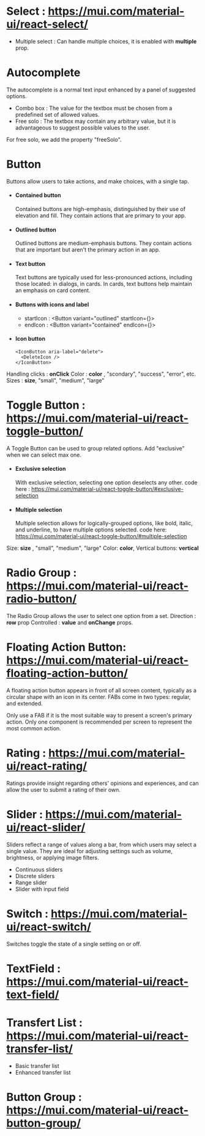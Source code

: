 # Select : https://mui.com/material-ui/react-select/
- Multiple select : Can handle multiple choices, it is enabled with __multiple__ prop.

# Autocomplete
The autocomplete is a normal text input enhanced by a panel of suggested options.
- Combo box : The value for the textbox must be chosen from a predefined set of allowed values.
- Free solo : The textbox may contain any arbitrary value, but it is advantageous to suggest possible values to the user.

For free solo, we add the property "freeSolo".

# Button
Buttons allow users to take actions, and make choices, with a single tap.

- #### Contained button
    Contained buttons are high-emphasis, distinguished by their use of elevation and fill. They contain actions that are primary to your app.

- #### Outlined button
    Outlined buttons are medium-emphasis buttons. They contain actions that are important but aren't the primary action in an app.

- #### Text button
    Text buttons are typically used for less-pronounced actions, including those located: in dialogs, in cards. In cards, text buttons help maintain an emphasis on card content.

- #### Buttons with icons and label
    - startIcon : <Button variant="outlined" startIcon={<DeleteIcon />}>
    - endIcon : <Button variant="contained" endIcon={<SendIcon />}>

- #### Icon button 
    ````
    <IconButton aria-label="delete">
      <DeleteIcon />
    </IconButton>
    ````


Handling clicks : __onClick__
Color : __color__ , "scondary", "success", "error", etc.
Sizes : __size__, "small", "medium", "large"

# Toggle Button : https://mui.com/material-ui/react-toggle-button/
A Toggle Button can be used to group related options.
Add "exclusive" when we can select max one.
- #### Exclusive selection
    With exclusive selection, selecting one option deselects any other.
    code here : https://mui.com/material-ui/react-toggle-button/#exclusive-selection

- #### Multiple selection
    Multiple selection allows for logically-grouped options, like bold, italic, and underline, to have multiple options selected.
    code here: https://mui.com/material-ui/react-toggle-button/#multiple-selection

Size: __size__ , "small", "medium", "large"
Color: __color__, 
Vertical buttons: __vertical__

# Radio Group : https://mui.com/material-ui/react-radio-button/
The Radio Group allows the user to select one option from a set.
Direction : __row__ prop
Controlled : __value__ and __onChange__ props.

# Floating Action Button: https://mui.com/material-ui/react-floating-action-button/
A floating action button appears in front of all screen content, typically as a circular shape with an icon in its center. FABs come in two types: regular, and extended.

Only use a FAB if it is the most suitable way to present a screen's primary action. Only one component is recommended per screen to represent the most common action.

# Rating : https://mui.com/material-ui/react-rating/
Ratings provide insight regarding others' opinions and experiences, and can allow the user to submit a rating of their own.

# Slider : https://mui.com/material-ui/react-slider/
Sliders reflect a range of values along a bar, from which users may select a single value. They are ideal for adjusting settings such as volume, brightness, or applying image filters.
- Continuous sliders
- Discrete sliders
- Range slider
- Slider with input field

# Switch : https://mui.com/material-ui/react-switch/
Switches toggle the state of a single setting on or off.

# TextField : https://mui.com/material-ui/react-text-field/

# Transfert List : https://mui.com/material-ui/react-transfer-list/
- Basic transfer list
- Enhanced transfer list

# Button Group : https://mui.com/material-ui/react-button-group/



